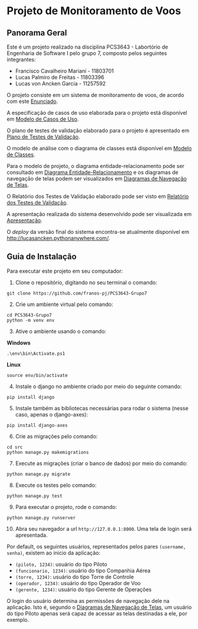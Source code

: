 # Projeto de Monitoramento de Voos

## Panorama Geral

Este é um projeto realizado na disciplina PCS3643 - Labortório de Engenharia de Software I pelo grupo 7, composto pelos seguintes integrantes:

* Francisco Cavalheiro Mariani - 11803701
* Lucas Palmiro de Freitas - 11803396
* Lucas von Ancken Garcia - 11257592

O projeto consiste em um sistema de monitoramento de voos, de acordo com este [Enunciado](./docs/enunciado.pdf).

A especificação de casos de uso elaborada para o projeto está disponível em [Modelo de Casos de Uso](./docs/modelo_de_casos_de_uso.md).

O plano de testes de validação elaborado para o projeto é apresentado em [Plano de Testes de Validação](./docs/plano_testes_validacao.md).

O modelo de análise com o diagrama de classes está disponível em [Modelo de Classes](./docs/modelo_de_classes.md).

Para o modelo de projeto, o diagrama entidade-relacionamento pode ser consultado em [Diagrama Entidade-Relacionamento](./docs/images/der.png) e os diagramas de navegação de telas podem ser visualizados em [Diagramas de Navegação de Telas](./docs/navegacao_telas.md).

O Relatório dos Testes de Validação elaborado pode ser visto em [Relatório dos Testes de Validação](./docs/relatorio_testes_validacao.pdf).

A apresentação realizada do sistema desenvolvido pode ser visualizada em [Apresentação](./docs/apresentacao.pdf).

O *deploy* da versão final do sistema encontra-se atualmente disponível em http://lucasancken.pythonanywhere.com/.

## Guia de Instalação

Para executar este projeto em seu computador:

1. Clone o repositório, digitando no seu terminal o comando:
``` 
git clone https://github.com/franos-pj/PCS3643-Grupo7
```

2. Crie um ambiente virtual pelo comando: 
```
cd PCS3643-Grupo7
python -m venv env
```

3. Ative o ambiente usando o comando: 

**Windows**
```
.\env\bin\Activate.ps1
```

**Linux**
```
source env/bin/activate
```


4. Instale o django no ambiente criado por meio do seguinte comando:
```
pip install django
```

5. Instale também as bibliotecas necessárias para rodar o sistema (nesse caso, apenas o django-axes):
```
pip install django-axes
```

6. Crie as migrações pelo comando:
```
cd src
python manage.py makemigrations
```

7. Execute as migrações (criar o banco de dados) por meio do comando:
```
python manage.py migrate
```

8. Execute os testes pelo comando:
```
python manage.py test
```

9. Para executar o projeto, rode o comando:
```
python manage.py runserver
```

10. Abra seu navegador a url `http://127.0.0.1:8000`. Uma tela de login será apresentada.

Por default, os seguintes usuários, representados pelos pares `(username, senha)`, existem ao inicio da aplicação:

- `(piloto, 1234)`: usuário do tipo Piloto
- `(funcionario, 1234)`: usuário do tipo Companhia Aérea
- `(torre, 1234)`: usuário do tipo Torre de Controle
- `(operador, 1234)`: usuário do tipo Operador de Voo
- `(gerente, 1234)`: usuário do tipo Gerente de Operações

O login do usuário determina as permissões de navegação dele na aplicação. Isto é, segundo o [Diagramas de Navegação de Telas](./docs/navegacao_telas.md), um usuário do tipo Piloto apenas será capaz de acessar as telas destinadas a ele, por exemplo.

